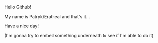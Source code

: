 Hello Github!

My name is Patryk/Eratheal and that's it...

Have a nice day!

(I'm gonna try to embed something underneath to see if I'm able to do it)

<a href="https://discord.com/api/guilds/753318968206295152/widget.json" >